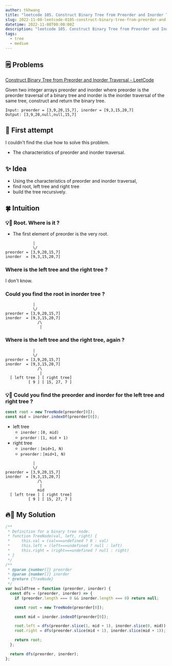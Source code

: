 ```yaml
---
author: tkhwang
title: "leetcode 105. Construct Binary Tree from Preorder and Inorder Traversal | medium | tree"
slug: 2022-11-08-leetcode-0105-construct-binary-tree-from-preorder-and-inorder-traversal
datetime: 2022-11-08T00:00:00Z
description: "leetcode 105. Construct Binary Tree from Preorder and Inorder Traversal | javascript | medium | tree"
tags:
  - tree
  - medium
---
```


## 🗒️ Problems

[Construct Binary Tree from Preorder and Inorder Traversal - LeetCode](https://leetcode.com/problems/construct-binary-tree-from-preorder-and-inorder-traversal/)

Given two integer arrays preorder and inorder where preorder is the preorder traversal of a binary tree and inorder is the inorder traversal of the same tree, construct and return the binary tree.

```
Input: preorder = [3,9,20,15,7], inorder = [9,3,15,20,7]
Output: [3,9,20,null,null,15,7]
```

## 🤔 First attempt

I couldn't find the clue how to solve this problem. <br />

- The characteristics of preorder and inorder traversal.

## ✨ Idea

- Using the characteristics of preorder and inorder traversal,
- find root, left tree and right tree
- build the tree recursively.

## 🍀 Intuition

### 💡🌲 Root. Where is it ?

- The first element of preorder is the very root.

```
            |
            \/
preorder = [3,9,20,15,7]
inorder  = [9,3,15,20,7]
```

### Where is the left tree and the right tree ?

I don't know.

### Could you find the root in inorder tree ?

```
            |
            \/
preorder = [3,9,20,15,7]
inorder  = [9,3,15,20,7]
              /\
               |
```

### Where is the left tree and the right tree, again ?

```
            |
            \/
preorder = [3,9,20,15,7]
inorder  = [9,3,15,20,7]
              /\
               |
  [ left tree ] [ right tree]
          [ 9 ] [ 15, 27, 7 ]
```

### 💡🌲 Could you find the preorder and inorder for the left tree and right tree ?

```javascript
const root = new TreeNode(preorder[0]);
const mid = inorder.indexOf(preorder[0]);
```

- left tree
  - `inorder` : `[0, mid)`
  - `prorder` : `[1, mid + 1)`
- right tree
  - `inorder` : `[mid+1, N)`
  - `preorder` : `[mid+1, N)`

```
            |
            \/
preorder = [3,9,20,15,7]
inorder  = [9,3,15,20,7]
              /\
               |
              mid
  [ left tree ] [ right tree]
          [ 9 ] [ 15, 27, 7 ]
```

## 🔥🌲 My Solution

```javascript
/**
 * Definition for a binary tree node.
 * function TreeNode(val, left, right) {
 *     this.val = (val===undefined ? 0 : val)
 *     this.left = (left===undefined ? null : left)
 *     this.right = (right===undefined ? null : right)
 * }
 */
/**
 * @param {number[]} preorder
 * @param {number[]} inorder
 * @return {TreeNode}
 */
var buildTree = function (preorder, inorder) {
  const dfs = (preorder, inorder) => {
    if (preorder.length === 0 && inorder.length === 0) return null;

    const root = new TreeNode(preorder[0]);

    const mid = inorder.indexOf(preorder[0]);

    root.left = dfs(preorder.slice(1, mid + 1), inorder.slice(0, mid));
    root.right = dfs(preorder.slice(mid + 1), inorder.slice(mid + 1));

    return root;
  };

  return dfs(preorder, inorder);
};
```
